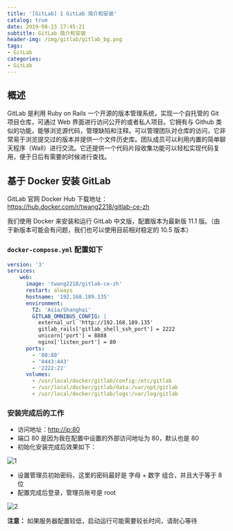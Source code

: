 ```yaml
---
title: '[GitLab] 1 GitLab 简介和安装'
catalog: true
date: 2019-08-23 17:45:21
subtitle: GitLab 简介和安装
header-img: /img/gitlab/gitlab_bg.png
tags:
- GitLab
categories:
- GitLab
---
```


## 概述
GitLab 是利用 Ruby on Rails 一个开源的版本管理系统，实现一个自托管的 Git 项目仓库，可通过 Web 界面进行访问公开的或者私人项目。它拥有与 Github 类似的功能，能够浏览源代码，管理缺陷和注释。可以管理团队对仓库的访问，它非常易于浏览提交过的版本并提供一个文件历史库。团队成员可以利用内置的简单聊天程序（Wall）进行交流。它还提供一个代码片段收集功能可以轻松实现代码复用，便于日后有需要的时候进行查找。

## 基于 Docker 安装 GitLab
GitLab 官网 Docker Hub 下载地址：https://hub.docker.com/r/twang2218/gitlab-ce-zh

我们使用 Docker 来安装和运行 GitLab 中文版，配置版本为最新版 11.1 版。（由于新版本可能会有问题，我们也可以使用目前相对稳定的 10.5 版本）

### `docker-compose.yml` 配置如下
```yml
version: '3'
services:
    web:
      image: 'twang2218/gitlab-ce-zh'
      restart: always
      hostname: '192.168.189.135'
      environment:
        TZ: 'Asia/Shanghai'
        GITLAB_OMNIBUS_CONFIG: |
          external_url 'http://192.168.189.135'
          gitlab_rails['gitlab_shell_ssh_port'] = 2222
          unicorn['port'] = 8888
          nginx['listen_port'] = 80
      ports:
        - '80:80'
        - '8443:443'
        - '2222:22'
      volumes:
        - /usr/local/docker/gitlab/config:/etc/gitlab
        - /usr/local/docker/gitlab/data:/var/opt/gitlab
        - /usr/local/docker/gitlab/logs:/var/log/gitlab
```

### 安装完成后的工作
- 访问地址：[http://ip:80](https://v_vincen.gitee.io/404.html)
- 端口 80 是因为我在配置中设置的外部访问地址为 80，默认也是 80
- 初始化安装完成后效果如下：

![1](1.png)

- 设置管理员初始密码，这里的密码最好是 字母 + 数字 组合，并且大于等于 8 位
- 配置完成后登录，管理员账号是 root

![2](2.png)

**注意：** 如果服务器配置较低，启动运行可能需要较长时间，请耐心等待